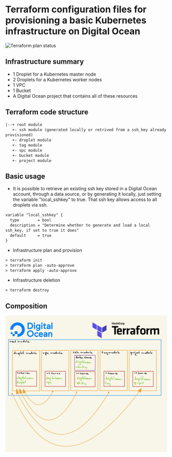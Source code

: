 # Terraform configuration files for provisioning a basic Kubernetes infrastructure on Digital Ocean

![Terraform plan status](https://github.com/mmorancassy/terraform-do-k8infra/actions/workflows/ci-terraform-do-k8infra.yml/badge.svg?branch=main)

## Infrastructure summary 

- 1 Droplet for a Kubernetes master node
- 2 Droplets for a Kubernetes worker nodes
- 1 VPC
- 1 Bucket
- A Digital Ocean project that contains all of these resources

## Terraform code structure

```
|--+ root module
   +- ssh module (generated locally or retrived from a ssh_key already provisioned)
   +- droplet module 
   +- tag module
   +- vpc module
   +- bucket module
   +- project module
```

## Basic usage 

- It is possible to retrieve an existing ssh key stored in a Digital Ocean account, through a data source, or by generating it locally, just setting the variable "local_sshkey" to true. That ssh key allows access to all droplets via ssh.

```
variable "local_sshkey" {
  type        = bool
  description = "Determine whether to generate and load a local ssh_key, if set to true it does"
  default     = true
}
```

- Infrastructure plan and provision

```
> terraform init
> terraform plan -auto-approve
> terraform apply -auto-approve
```

- Infrastructure deletion

```
> terraform destroy 
```

## Composition

![composition](https://github.com/mmorancassy/terraform-do-k8infra/blob/main/images/terraform-do-k8s.jpg "Terraform composition")
 
